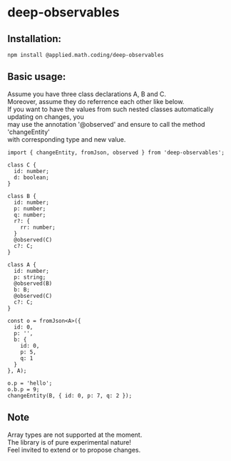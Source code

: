 # deep-observables

## Installation:
```
npm install @applied.math.coding/deep-observables
```

## Basic usage:
Assume you have three class declarations A, B and C.<br>
Moreover, assume they do referrence each other like below.<br>
If you want to have the values from such nested classes automatically updating on changes, you<br>
may use the annotation '@observed' and ensure to call the method 'changeEntity'<br>
with corresponding type and new value.<br>

```
import { changeEntity, fromJson, observed } from 'deep-observables';

class C {
  id: number;
  d: boolean;
}

class B {
  id: number;
  p: number;
  q: number;
  r?: {
    rr: number;
  }
  @observed(C)
  c?: C;  
}

class A {
  id: number;
  p: string;
  @observed(B)
  b: B;
  @observed(C)
  c?: C;
}

const o = fromJson<A>({
  id: 0,
  p: '',
  b: {
    id: 0,
    p: 5,
    q: 1
  }
}, A);

o.p = 'hello';
o.b.p = 9;
changeEntity(B, { id: 0, p: 7, q: 2 });
```
  
## Note
  Array types are not supported at the moment.<br>
  The library is of pure experimental nature!<br>
  Feel invited to extend or to propose changes.
